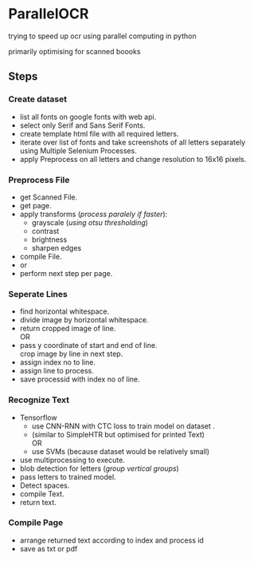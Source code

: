 # ParallelOCR
trying to speed up ocr using parallel computing in python

primarily optimising for scanned boooks

## Steps  

### Create dataset  
  - list all fonts on google fonts with web api.  
  - select only Serif and Sans Serif Fonts.
  - create template html file with all required letters.  
  - iterate over list of fonts and take screenshots of all letters separately using Multiple Selenium Processes.
  - apply Preprocess on all letters and change resolution to 16x16 pixels.  
### Preprocess File  
  - get Scanned File.  
  - get page.  
  - apply transforms (*process paralely if faster*):  
      - grayscale (*using otsu thresholding*)  
      - contrast  
      - brightness  
      - sharpen edges  
  - compile File.  
  - or  
  - perform next step per page.  
### Seperate Lines  
  - find horizontal whitespace.  
  - divide image by horizontal whitespace.  
  - return cropped image of line.  
OR  
  - pass y coordinate of start and end of line.  
     crop image by line in next step.  
  - assign index no to line.  
  - assign line to process.  
  - save processid with index no of line.  
### Recognize Text  
  - Tensorflow  
    - use CNN-RNN with CTC loss to train model on dataset .  
    - (similar to SimpleHTR but optimised for printed Text)  
OR  
     - use SVMs (because dataset would be relatively small)  
  - use multiprocessing to execute.
  - blob detection for letters (*group vertical groups*)  
  - pass letters to trained model.  
  - Detect spaces.  
  - compile Text.  
  - return text.  
### Compile Page  
  - arrange returned text according to index and process id  
  - save as txt or pdf  
